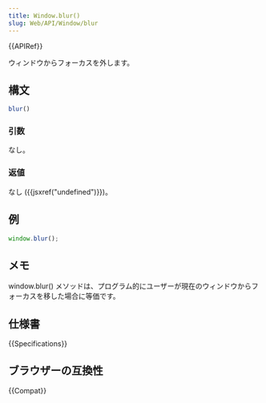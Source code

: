 ```yaml
---
title: Window.blur()
slug: Web/API/Window/blur
---
```


{{APIRef}}

ウィンドウからフォーカスを外します。

## 構文

```js
blur()
```

### 引数

なし。

### 返値

なし ({{jsxref("undefined")}})。

## 例

```js
window.blur();
```

## メモ

window\.blur() メソッドは、プログラム的にユーザーが現在のウィンドウからフォーカスを移した場合に等価です。

## 仕様書

{{Specifications}}

## ブラウザーの互換性

{{Compat}}
